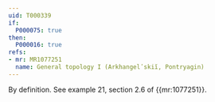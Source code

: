 ```yaml
---
uid: T000339
if:
  P000075: true
then:
  P000016: true
refs:
- mr: MR1077251
  name: General topology I (Arkhangelʹskiĭ, Pontryagin)
---
```


By definition.
See example 21, section 2.6 of {{mr:1077251}}.
